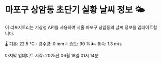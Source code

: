 
# 마포구 상암동 초단기 실황 날씨 정보 🌤️

이 리포지토리는 기상청 API를 사용하여 서울 마포구 상암동의 날씨 정보를 업데이트합니다. 

🌡️ 기온: 22.5 ℃
💧 강수량: 0 mm
💦 습도: 90 %
🌬️ 풍속: 1.3 m/s

마지막 업데이트 시각: 2025년 06월 18일 01시 14분    
